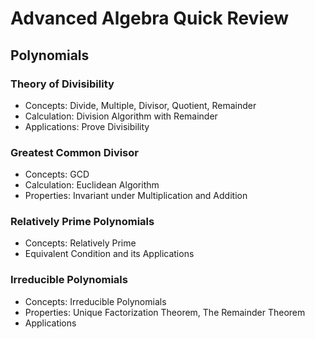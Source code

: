 
# Advanced Algebra Quick Review

## Polynomials

### Theory of Divisibility

- Concepts: Divide, Multiple, Divisor, Quotient, Remainder
- Calculation: Division Algorithm with Remainder
- Applications: Prove Divisibility

### Greatest Common Divisor

- Concepts: GCD
- Calculation: Euclidean Algorithm
- Properties: Invariant under Multiplication and Addition

### Relatively Prime Polynomials

- Concepts: Relatively Prime
- Equivalent Condition and its Applications

### Irreducible Polynomials

- Concepts: Irreducible Polynomials
- Properties: Unique Factorization Theorem, The Remainder Theorem
- Applications


